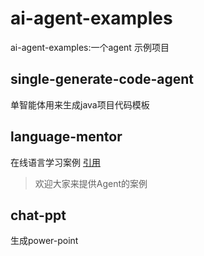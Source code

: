 # ai-agent-examples

ai-agent-examples:一个agent 示例项目

## single-generate-code-agent

单智能体用来生成java项目代码模板

## language-mentor

在线语言学习案例
[引用](https://github.com/DjangoPeng/LanguageMentor/tree/v0.1)

> 欢迎大家来提供Agent的案例

## chat-ppt

生成power-point